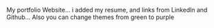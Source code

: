 My portfolio Website...
i added my resume, and links from Linkedln and Github...
Also you can change themes from green to purple
